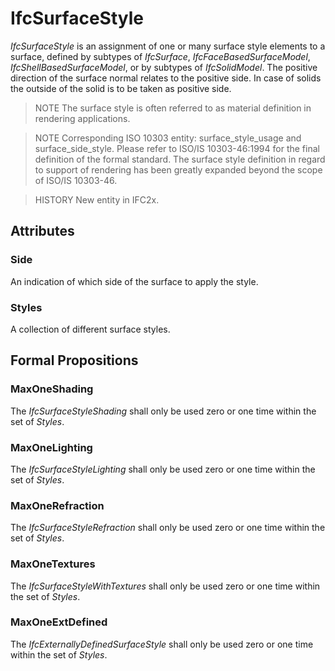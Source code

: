 # IfcSurfaceStyle

_IfcSurfaceStyle_ is an assignment of one or many surface style elements to a surface, defined by subtypes of _IfcSurface_, _IfcFaceBasedSurfaceModel_, _IfcShellBasedSurfaceModel_, or by subtypes of _IfcSolidModel_. The positive direction of the surface normal relates to the positive side. In case of solids the outside of the solid is to be taken as positive side.
<!-- end of short definition -->

> NOTE The surface style is often referred to as material definition in rendering applications.

> NOTE Corresponding ISO 10303 entity: surface_style_usage and surface_side_style. Please refer to ISO/IS 10303-46:1994 for the final definition of the formal standard. The surface style definition in regard to support of rendering has been greatly expanded beyond the scope of ISO/IS 10303-46.

> HISTORY New entity in IFC2x.

## Attributes

### Side
An indication of which side of the surface to apply the style.

### Styles
A collection of different surface styles.

## Formal Propositions

### MaxOneShading
The _IfcSurfaceStyleShading_ shall only be used zero or one time within the set of _Styles_.

### MaxOneLighting
The _IfcSurfaceStyleLighting_ shall only be used zero or one time within the set of _Styles_.

### MaxOneRefraction
The _IfcSurfaceStyleRefraction_ shall only be used zero or one time within the set of _Styles_.

### MaxOneTextures
The _IfcSurfaceStyleWithTextures_ shall only be used zero or one time within the set of _Styles_.

### MaxOneExtDefined
The _IfcExternallyDefinedSurfaceStyle_ shall only be used zero or one time within the set of _Styles_.
